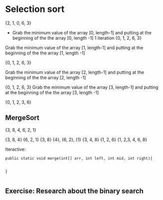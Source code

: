 # Selection sort 
{2, 1, 0, 6, 3}
- Grab the minimum value of the array [0, length-1] and putting at the beginning of the the array [0, length -1]
1 iteration 
{0, 1, 2, 6, 3}

Grab the minimum value of the array [1, length-1] and putting at the beginning of the the array  [1, length -1] 

{0, 1, 2, 6, 3}

Grab the minimum value of the array [2, length-1] and putting at the beginning of the the array  [2, length -1] 

{0, 1, 2, 6, 3}
Grab the minimum value of the array [3, length-1] and putting at the beginning of the the array  [3, length -1] 

{0, 1, 2, 3, 6}


## MergeSort
{3, 8, 4, 6, 2, 1}

{3, 8, 4} {6, 2, 1}
{3, 8} {4}, {6, 2}, {1}
{3, 4, 8}  {1, 2, 6}
{1, 2,3, 4, 6, 8}

Iteractive: 
```
public static void merge(int[] arr, int left, int mid, int right){
	

}


```
## Exercise: Research about the binary search 
